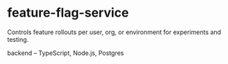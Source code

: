 # feature-flag-service

Controls feature rollouts per user, org, or environment for experiments and testing.

backend – TypeScript, Node.js, Postgres

